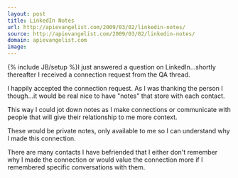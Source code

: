 ```yaml
---
layout: post
title: LinkedIn Notes
url: http://apievangelist.com/2009/03/02/linkedin-notes/
source: http://apievangelist.com/2009/03/02/linkedin-notes/
domain: apievangelist.com
image: 
---
```

{% include JB/setup %}I just answered a question on LinkedIn...shortly thereafter I received a connection request from the QA thread.   

I happily accepted the connection request.  As I was thanking the person I though...it would be real nice to have "notes" that store with each contact.  

This way I could jot down notes as I make connections or communicate with people that will give their relationship to me more context.  

These would be private notes, only available to me so I can understand why I made this connection.

There are many contacts I have befriended that I either don't remember why I made the connection or would value the connection more if I remembered specific conversations with them.